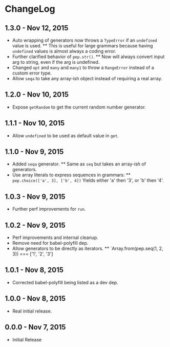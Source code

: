 # ChangeLog #

## 1.3.0 - Nov 12, 2015
* Auto wrapping of generators now throws a `TypeError` if an `undefined` value is used.
** This is useful for large grammars because having `undefined` values is almost always a coding error.
* Further clarified behavior of `pep.str()`.
** Now will always convert input arg to string, even if the arg is undefined.
* Changed `opt` and `many` and `many1` to throw a `RangeError` instead of a custom error type.
* Allow `seqa` to take any array-ish object instead of requiring a real array.

## 1.2.0 - Nov 10, 2015
* Expose `getRandom` to get the current random number generator.

## 1.1.1 - Nov 10, 2015
* Allow `undefined` to be used as default value in `get`.

## 1.1.0 - Nov 9, 2015
* Added `seqa` generator.
** Same as `seq` but takes an array-ish of generators.
* Use array literals to express sequences in grammars:
** `pep.choice(['a', 3], ['b', 4])` Yields either 'a' then '3', or 'b' then '4'.

## 1.0.3 - Nov 9, 2015
* Further perf improvements for `run`.

## 1.0.2 - Nov 9, 2015
* Perf improvements and internal cleanup.
* Remove need for babel-polyfill dep.
* Allow generators to be directly as iterators.
** `Array.from(pep.seq(1, 2, 3)) === ['1', '2', '3']

## 1.0.1 - Nov 8, 2015
* Corrected babel-polyfill being listed as a dev dep.

## 1.0.0 - Nov 8, 2015
* Real initial release.

## 0.0.0 - Nov 7, 2015
* Initial Release
